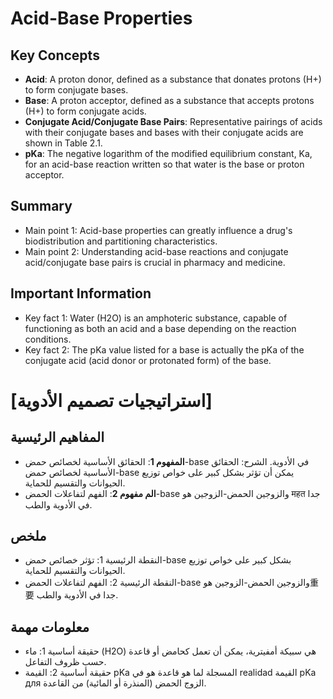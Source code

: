 # Acid-Base Properties
## Key Concepts
* **Acid**: A proton donor, defined as a substance that donates protons (H+) to form conjugate bases.
* **Base**: A proton acceptor, defined as a substance that accepts protons (H+) to form conjugate acids.
* **Conjugate Acid/Conjugate Base Pairs**: Representative pairings of acids with their conjugate bases and bases with their conjugate acids are shown in Table 2.1.
* **pKa**: The negative logarithm of the modified equilibrium constant, Ka, for an acid-base reaction written so that water is the base or proton acceptor.

## Summary
* Main point 1: Acid-base properties can greatly influence a drug's biodistribution and partitioning characteristics.
* Main point 2: Understanding acid-base reactions and conjugate acid/conjugate base pairs is crucial in pharmacy and medicine.

## Important Information
* Key fact 1: Water (H2O) is an amphoteric substance, capable of functioning as both an acid and a base depending on the reaction conditions.
* Key fact 2: The pKa value listed for a base is actually the pKa of the conjugate acid (acid donor or protonated form) of the base.

# [استراتيجيات تصميم الأدوية]
## المفاهيم الرئيسية
* **المفهوم 1**: الحقائق الأساسية لخصائص حمض-base في الأدوية. الشرح: الحقائق الأساسية لخصائص حمض-base يمكن أن تؤثر بشكل كبير على خواص توزيع الحيوانات والتقسيم للحماية.
* **الم مفهوم 2**: الفهم لتفاعلات الحمض-base والزوجين الحمض-الزوجين هو महत جدا في الأدوية والطب.

## ملخص
* النقطة الرئيسية 1: تؤثر خصائص حمض-base بشكل كبير على خواص توزيع الحيوانات والتقسيم للحماية.
* النقطة الرئيسية 2: الفهم لتفاعلات الحمض-base والزوجين الحمض-الزوجين هو重要 جدا في الأدوية والطب.

## معلومات مهمة
* حقيقة أساسية 1: ماء (H2O) هي سبيكة أمفيترية، يمكن أن تعمل كحامض أو قاعدة حسب ظروف التفاعل.
* حقيقة أساسية 2: القيمة pKa المسجلة لما هو قاعدة هو في realidad القيمة pKa для الزوج الحمض (المنذرة أو المائية) من القاعدة.